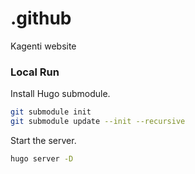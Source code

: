 # .github
Kagenti website

### Local Run

Install Hugo submodule.
```sh
git submodule init
git submodule update --init --recursive
```

Start the server.
```sh
hugo server -D
```